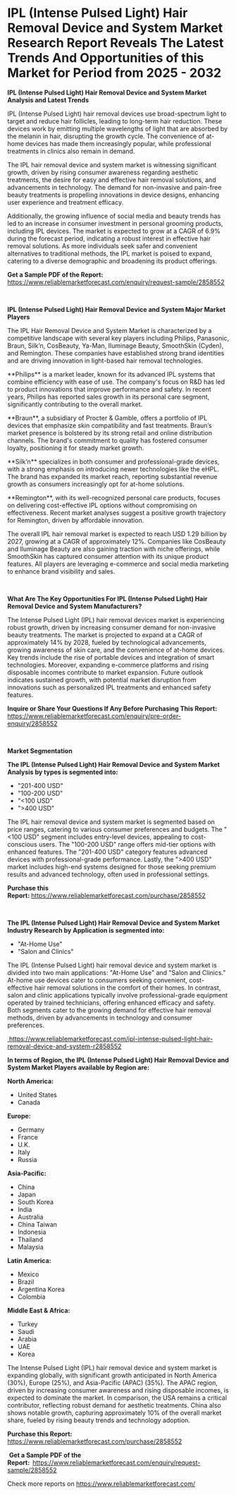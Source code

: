 <p><h1>IPL (Intense Pulsed Light) Hair Removal Device and System Market Research Report Reveals The Latest Trends And Opportunities of this Market for Period from 2025 - 2032</h1></p><p><strong>IPL (Intense Pulsed Light) Hair Removal Device and System Market Analysis and Latest Trends</strong></p>
<p><p>IPL (Intense Pulsed Light) hair removal devices use broad-spectrum light to target and reduce hair follicles, leading to long-term hair reduction. These devices work by emitting multiple wavelengths of light that are absorbed by the melanin in hair, disrupting the growth cycle. The convenience of at-home devices has made them increasingly popular, while professional treatments in clinics also remain in demand.</p><p>The IPL hair removal device and system market is witnessing significant growth, driven by rising consumer awareness regarding aesthetic treatments, the desire for easy and effective hair removal solutions, and advancements in technology. The demand for non-invasive and pain-free beauty treatments is propelling innovations in device designs, enhancing user experience and treatment efficacy. </p><p>Additionally, the growing influence of social media and beauty trends has led to an increase in consumer investment in personal grooming products, including IPL devices. The market is expected to grow at a CAGR of 6.9% during the forecast period, indicating a robust interest in effective hair removal solutions. As more individuals seek safer and convenient alternatives to traditional methods, the IPL market is poised to expand, catering to a diverse demographic and broadening its product offerings.</p></p>
<p><strong>Get a Sample PDF of the Report:&nbsp;</strong> <a href="https://www.reliablemarketforecast.com/enquiry/request-sample/2858552?utm_campaign=2929&utm_medium=2&utm_source=Github&utm_content=ia&utm_term=12032025&utm_id=ipl-intense-pulsed-light-hair-removal-device-and-system">https://www.reliablemarketforecast.com/enquiry/request-sample/2858552</a></p>
<p>&nbsp;</p>
<p><strong>IPL (Intense Pulsed Light) Hair Removal Device and System Major Market Players</strong></p>
<p><p>The IPL Hair Removal Device and System Market is characterized by a competitive landscape with several key players including Philips, Panasonic, Braun, Silk’n, CosBeauty, Ya-Man, Iluminage Beauty, SmoothSkin (Cyden), and Remington. These companies have established strong brand identities and are driving innovation in light-based hair removal technologies.</p><p>**Philips** is a market leader, known for its advanced IPL systems that combine efficiency with ease of use. The company's focus on R&D has led to product innovations that improve performance and safety. In recent years, Philips has reported sales growth in its personal care segment, significantly contributing to the overall market.</p><p>**Braun**, a subsidiary of Procter & Gamble, offers a portfolio of IPL devices that emphasize skin compatibility and fast treatments. Braun’s market presence is bolstered by its strong retail and online distribution channels. The brand's commitment to quality has fostered consumer loyalty, positioning it for steady market growth.</p><p>**Silk’n** specializes in both consumer and professional-grade devices, with a strong emphasis on introducing newer technologies like the eHPL. The brand has expanded its market reach, reporting substantial revenue growth as consumers increasingly opt for at-home solutions.</p><p>**Remington**, with its well-recognized personal care products, focuses on delivering cost-effective IPL options without compromising on effectiveness. Recent market analyses suggest a positive growth trajectory for Remington, driven by affordable innovation.</p><p>The overall IPL hair removal market is expected to reach USD 1.29 billion by 2027, growing at a CAGR of approximately 12%. Companies like CosBeauty and Iluminage Beauty are also gaining traction with niche offerings, while SmoothSkin has captured consumer attention with its unique product features. All players are leveraging e-commerce and social media marketing to enhance brand visibility and sales.</p></p>
<p>&nbsp;</p>
<p><strong>What Are The Key Opportunities For IPL (Intense Pulsed Light) Hair Removal Device and System Manufacturers?</strong></p>
<p><p>The Intense Pulsed Light (IPL) hair removal devices market is experiencing robust growth, driven by increasing consumer demand for non-invasive beauty treatments. The market is projected to expand at a CAGR of approximately 14% by 2028, fueled by technological advancements, growing awareness of skin care, and the convenience of at-home devices. Key trends include the rise of portable devices and integration of smart technologies. Moreover, expanding e-commerce platforms and rising disposable incomes contribute to market expansion. Future outlook indicates sustained growth, with potential market disruption from innovations such as personalized IPL treatments and enhanced safety features.</p></p>
<p><strong>Inquire or Share Your Questions If Any Before Purchasing This Report:</strong> <a href="https://www.reliablemarketforecast.com/enquiry/pre-order-enquiry/2858552?utm_campaign=2929&utm_medium=2&utm_source=Github&utm_content=ia&utm_term=12032025&utm_id=ipl-intense-pulsed-light-hair-removal-device-and-system">https://www.reliablemarketforecast.com/enquiry/pre-order-enquiry/2858552</a></p>
<p>&nbsp;</p>
<p><strong>Market Segmentation</strong></p>
<p><strong>The IPL (Intense Pulsed Light) Hair Removal Device and System Market Analysis by types is segmented into:</strong></p>
<p><ul><li>"201-400 USD"</li><li>"100-200 USD"</li><li>"<100 USD"</li><li>">400 USD"</li></ul></p>
<p><p>The IPL hair removal device and system market is segmented based on price ranges, catering to various consumer preferences and budgets. The "<100 USD" segment includes entry-level devices, appealing to cost-conscious users. The "100-200 USD" range offers mid-tier options with enhanced features. The "201-400 USD" category features advanced devices with professional-grade performance. Lastly, the ">400 USD" market includes high-end systems designed for those seeking premium results and advanced technology, often used in professional settings.</p></p>
<p><strong>Purchase this Report:&nbsp;</strong><a href="https://www.reliablemarketforecast.com/purchase/2858552?utm_campaign=2929&utm_medium=2&utm_source=Github&utm_content=ia&utm_term=12032025&utm_id=ipl-intense-pulsed-light-hair-removal-device-and-system">https://www.reliablemarketforecast.com/purchase/2858552</a></p>
<p>&nbsp;</p>
<p><strong>The IPL (Intense Pulsed Light) Hair Removal Device and System Market Industry Research by Application is segmented into:</strong></p>
<p><ul><li>"At-Home Use"</li><li>"Salon and Clinics"</li></ul></p>
<p><p>The IPL (Intense Pulsed Light) hair removal device and system market is divided into two main applications: "At-Home Use" and "Salon and Clinics." At-home use devices cater to consumers seeking convenient, cost-effective hair removal solutions in the comfort of their homes. In contrast, salon and clinic applications typically involve professional-grade equipment operated by trained technicians, offering enhanced efficacy and safety. Both segments cater to the growing demand for effective hair removal methods, driven by advancements in technology and consumer preferences.</p></p>
<p><a href="https://www.reliablemarketforecast.com/ipl-intense-pulsed-light-hair-removal-device-and-system-r2858552?utm_campaign=2929&utm_medium=2&utm_source=Github&utm_content=ia&utm_term=12032025&utm_id=ipl-intense-pulsed-light-hair-removal-device-and-system">&nbsp;https://www.reliablemarketforecast.com/ipl-intense-pulsed-light-hair-removal-device-and-system-r2858552</a></p>
<p><strong>In terms of Region, the IPL (Intense Pulsed Light) Hair Removal Device and System Market Players available by Region are:</strong></p>
<p>
    <p> <strong> North America: </strong>
        <ul>
            <li>United States</li>
            <li>Canada</li>
        </ul>
        </p> 
    <p> <strong> Europe: </strong>
        <ul>
            <li>Germany</li>
            <li>France</li>
            <li>U.K.</li>
            <li>Italy</li>
            <li>Russia</li>
        </ul>
        </p> 
    <p> <strong> Asia-Pacific: </strong>
        <ul>
            <li>China</li>
            <li>Japan</li>
            <li>South Korea</li>
            <li>India</li>
            <li>Australia</li>
            <li>China Taiwan</li>
            <li>Indonesia</li>
            <li>Thailand</li>
            <li>Malaysia</li>
        </ul>
        </p> 
    <p> <strong> Latin America: </strong>
        <ul>
            <li>Mexico</li>
            <li>Brazil</li>
            <li>Argentina Korea</li>
            <li>Colombia</li>
        </ul>
        </p> 
    <p> <strong> Middle East & Africa: </strong>
        <ul>
            <li>Turkey</li>
            <li>Saudi</li>
            <li>Arabia</li>
            <li>UAE</li>
            <li>Korea</li>
        </ul>
    </p>
    </p>
<p><p>The Intense Pulsed Light (IPL) hair removal device and system market is expanding globally, with significant growth anticipated in North America (30%), Europe (25%), and Asia-Pacific (APAC) (35%). The APAC region, driven by increasing consumer awareness and rising disposable incomes, is expected to dominate the market. In comparison, the USA remains a critical contributor, reflecting robust demand for aesthetic treatments. China also shows notable growth, capturing approximately 10% of the overall market share, fueled by rising beauty trends and technology adoption.</p></p>
<p><strong>Purchase this Report: </strong><a href="https://www.reliablemarketforecast.com/purchase/2858552?utm_campaign=2929&utm_medium=2&utm_source=Github&utm_content=ia&utm_term=12032025&utm_id=ipl-intense-pulsed-light-hair-removal-device-and-system">https://www.reliablemarketforecast.com/purchase/2858552</a></p>
<p>&nbsp;<strong>Get a Sample PDF of the Report:&nbsp;&nbsp;</strong><a href="https://www.reliablemarketforecast.com/enquiry/request-sample/2858552?utm_campaign=2929&utm_medium=2&utm_source=Github&utm_content=ia&utm_term=12032025&utm_id=ipl-intense-pulsed-light-hair-removal-device-and-system">https://www.reliablemarketforecast.com/enquiry/request-sample/2858552</a></p>
<p><strong></strong></p>
<p>Check more reports on <a href="https://www.reliablemarketforecast.com/?utm_campaign=2929&utm_medium=2&utm_source=Github&utm_content=ia&utm_term=12032025&utm_id=ipl-intense-pulsed-light-hair-removal-device-and-system">https://www.reliablemarketforecast.com/</a></p>